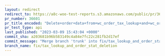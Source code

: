 ```yaml
---
layout: redirect
redirect_to: https://a8c-woo-test-reports.s3.amazonaws.com/public/pr/36601/api/index.html
pr_number: 36601
pr_title_encoded: "Delete+order+data+from+wc_order_tax_lookup+and+wc_order_stats+on+order+deletion"
pr_test_type: api
last_published: "2023-03-09 15:43:04 +0000"
commit_sha: a203681b96b583149c4a84e7fc22c281fb2d17ef
commit_message: "Merge branch 'trunk' into fix/tax_lookup_and_order_stat_deletion"
branch_name: fix/tax_lookup_and_order_stat_deletion
---
```

